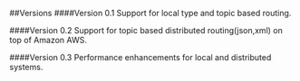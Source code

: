 ##Versions
####Version 0.1 
Support for local type and topic based routing.

####Version 0.2
Support for topic based distributed routing(json,xml) on top of Amazon AWS. 

####Version 0.3
Performance enhancements for local and distributed systems.
